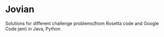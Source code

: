 # Jovian
Solutions for different challenge problems(from Rosetta code and Google Code jam) in Java, Python
